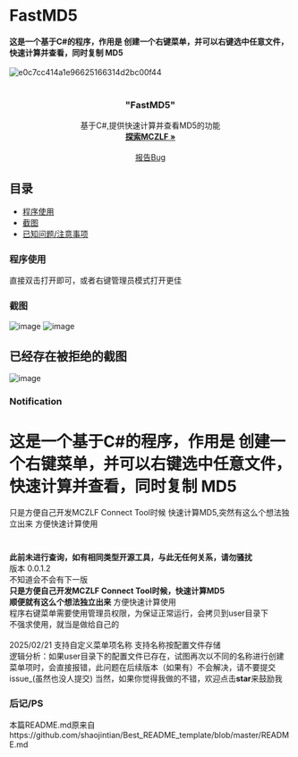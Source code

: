 

# FastMD5

**这是一个基于C#的程序，作用是 创建一个右键菜单，并可以右键选中任意文件，快速计算并查看，同时复制 MD5**
<br />
<br />
![e0c7cc414a1e96625166314d2bc00f44](https://github.com/user-attachments/assets/958d538a-30d9-40be-b43f-64e424605686)
<br />
<br />
  <h3 align="center">"FastMD5"</h3>
  <p align="center">
    基于C#,提供快速计算并查看MD5的功能
    <br />
    <a href="https://mczlf.loft.games/"><strong>探索MCZLF »</strong></a>
    <br />
    <br />
    <a href="[https://github.com/linfon18/FastMD5/issues](https://github.com/linfon18/FastMD5/issues)">报告Bug</a>
  </p>

</p>
 
## 目录

- [程序使用](#程序使用)
- [截图](#截图)
- [已知问题/注意事项](#Notification)

### 程序使用
直接双击打开即可，或者右键管理员模式打开更佳

### 截图
![image](https://github.com/user-attachments/assets/9d973ced-4964-4ccd-a636-e499feb6f8b7)
![image](https://github.com/user-attachments/assets/deb489af-1a1d-4b37-91a0-5ac322949acd)
## 已经存在被拒绝的截图
![image](https://github.com/user-attachments/assets/8b132c6c-b4d3-4ecf-9cfe-de4e48c3a3e3)

### Notification
# **这是一个基于C#的程序，作用是 创建一个右键菜单，并可以右键选中任意文件，快速计算并查看，同时复制 MD5**


只是方便自己开发MCZLF Connect Tool时候
快速计算MD5,突然有这么个想法独立出来
方便快速计算使用

# 
**此前未进行查询，如有相同类型开源工具，与此无任何关系，请勿骚扰**
    <br />
版本 0.0.1.2 
    <br />
不知道会不会有下一版    <br />
**只是方便自己开发MCZLF Connect Tool时候，快速计算MD5**    <br />
**顺便就有这么个想法独立出来**
方便快速计算使用
    <br />
程序右键菜单需要使用管理员权限，为保证正常运行，会拷贝到user目录下    <br />
不强求使用，就当是做给自己的
    <br />    <br />
2025/02/21 支持自定义菜单项名称 支持名称按配置文件存储
    <br />
逻辑分析：如果user目录下的配置文件已存在，试图再次以不同的名称进行创建菜单项时，会直接报错，此问题在后续版本（如果有）不会解决，请不要提交issue_(虽然也没人提交)
当然，如果你觉得我做的不错，欢迎点击**star**来鼓励我

### 后记/PS
本篇README.md原来自https://github.com/shaojintian/Best_README_template/blob/master/README.md









